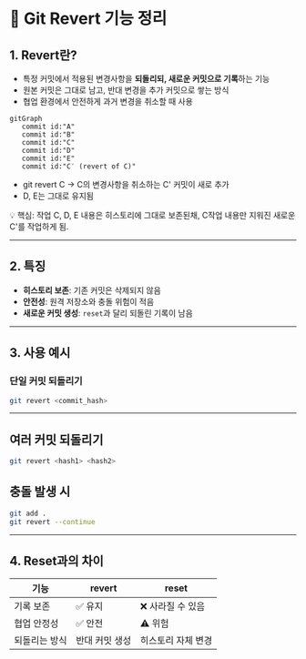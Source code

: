 # 🔄 Git Revert 기능 정리

## 1. Revert란?
- 특정 커밋에서 적용된 변경사항을 **되돌리되, 새로운 커밋으로 기록**하는 기능  
- 원본 커밋은 그대로 남고, 반대 변경을 추가 커밋으로 쌓는 방식  
- 협업 환경에서 안전하게 과거 변경을 취소할 때 사용

```mermaid
gitGraph
   commit id:"A"
   commit id:"B"
   commit id:"C"
   commit id:"D"
   commit id:"E"
   commit id:"C′ (revert of C)"
```
- git revert C → C의 변경사항을 취소하는 C' 커밋이 새로 추가
- D, E는 그대로 유지됨

💡 핵심: 작업 C, D, E 내용은 히스토리에 그대로 보존된채, C작업 내용만 지워진 새로운 C'를 작업하게 됨.

---

## 2. 특징
- **히스토리 보존**: 기존 커밋은 삭제되지 않음  
- **안전성**: 원격 저장소와 충돌 위험이 적음  
- **새로운 커밋 생성**: `reset`과 달리 되돌린 기록이 남음  

---

## 3. 사용 예시

### 단일 커밋 되돌리기
```bash
git revert <commit_hash>
```

---

## 여러 커밋 되돌리기
```bash
git revert <hash1> <hash2>
```

## 충돌 발생 시
```bash
git add .
git revert --continue
```

---

## 4. Reset과의 차이
| 기능            | revert            | reset              |
|-----------------|------------------|--------------------|
| 기록 보존       | ✅ 유지           | ❌ 사라질 수 있음 |
| 협업 안정성     | ✅ 안전           | ⚠️ 위험           |
| 되돌리는 방식   | 반대 커밋 생성   | 히스토리 자체 변경 |
